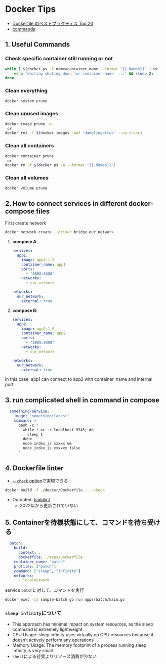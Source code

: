 # Docker Tips

- [Dockerfile のベストプラクティス Top 20](https://sysdig.jp/blog/dockerfile-best-practices/)
- [commands](https://github.com/hiromaily/documents/blob/main/docker-tips/commands.md)

## 1. Useful Commands

### Check specific container still running or not

```sh
while [ $(docker ps -f name=container-name --format "{{.Names}}" | wc -l | tr -s " ") -ne 0 ];do
    echo 'waiting shuting down for container-name  ...' && sleep 2;
done
```

### Clean everything

```sh
docker system prune
```

### Clean unused images

```sh
docker image prune -a
 or
docker rmi -f $(docker images -aqf "dangling=true" --no-trunc)
```

### Clean all containers

```sh
docker container prune
 or
docker rm -f $(docker ps -a --format "{{.Names}}")
```

### Clean all volumes

```sh
docker volume prune
```

## 2. How to connect services in different docker-compose files

First create network

```sh
docker network create --driver bridge our_network
```

1. **compose A**:

    ```yaml
    services:
      app1:
        image: app1:1.0
        container_name: app1
        ports:
          - "8888:8888"
        networks:
          - our_network

    networks:
      our_network:
        external: true
    ```

2. **compose B**:

    ```yaml
    services:
      app2:
        image: app2:1.0
        container_name: app2
        ports:
          - "8888:8888"
        networks:
          - our_network

    networks:
      our_network:
        external: true
    ```

In this case, app1 can connect to app2 with container_name and internal port

## 3. run complicated shell in command in compose

```yaml
  something-service:
    image: "something:latest"
    command: >
      bash -c "
        while ! nc -z localhost 9545; do
          sleep 1
        done
        node index.js xxxxx &&
        node index.js xxxxxx false
      "
```

## 4. Dockerfile linter

- [`--check` option](./debug.md)で実現できる

```sh
docker build -f ./docker/Dockerfile . --check
```

- Outdated: [hadolint](https://github.com/hadolint/hadolint)
  - 2022年から更新されていない

## 5. Containerを待機状態にして、コマンドを待ち受ける

```yaml
  batch:
    build:
      context: .
      dockerfile: ./apps/Dockerfile
    container_name: "batch"
    profiles: ["batch"]
    command: ["sleep", "infinity"]
    networks:
      - localnetwork
```

service `batch`に対して、コマンドを実行

```sh
docker exec -it sample-batch go run apps/batch/main.go
```

### `sleep infinity`について

- This approach has minimal impact on system resources, as the sleep command is extremely lightweight.
- CPU Usage: sleep infinity uses virtually no CPU resources because it doesn’t actively perform any operations
- Memory Usage: The memory footprint of a process running sleep infinity is very small
- `shell`による待受よりリソース消費が少ない
